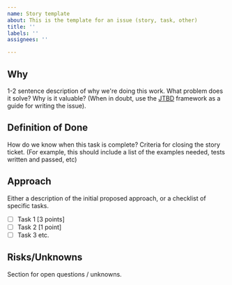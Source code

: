 ```yaml
---
name: Story template
about: This is the template for an issue (story, task, other)
title: ''
labels: ''
assignees: ''

---
```


## Why
1-2 sentence description of why we're doing this work. What problem does it solve? Why is it valuable? (When in doubt, use the [JTBD](https://jtbd.info/replacing-the-user-story-with-the-job-story-af7cdee10c27) framework as a guide for writing the issue). 

## Definition of Done
How do we know when this task is complete? Criteria for closing the story ticket. (For example, this should include a list of the examples needed, tests written and passed, etc)

## Approach
Either a description of the initial proposed approach, or a checklist of specific tasks.

- [ ] Task 1 [3 points]
- [ ] Task 2 [1 point]
- [ ] Task 3 etc.

## Risks/Unknowns
Section for open questions / unknowns.
